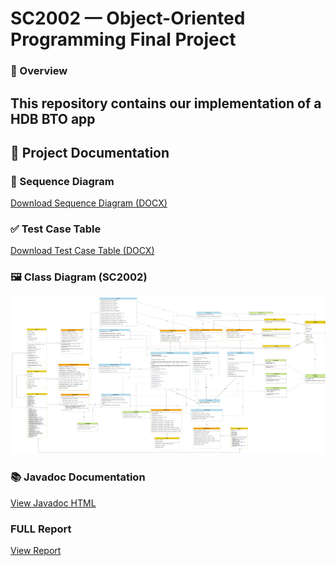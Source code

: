 # SC2002 — Object-Oriented Programming Final Project

### 🧾 Overview
This repository contains our implementation of a HDB BTO app
---
## 📂 Project Documentation


### 📄 Sequence Diagram  
[Download Sequence Diagram (DOCX)](SEQUENCE%20DIAGRAMS.docx)

### ✅ Test Case Table  
[Download Test Case Table (DOCX)](Test%20Case%20Table.docx)

### 🖼️ Class Diagram (SC2002)  
![Class Diagram](2002%20Class%20Diagram(2).jpg)

### 📚 Javadoc Documentation  
[View Javadoc HTML](Hdb/javadoc/doc/index.html)

### FULL Report

[View Report](FCS1_grp6.pdf)







